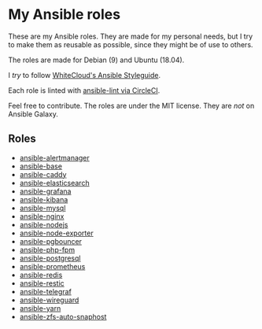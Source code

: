 # My Ansible roles

These are my Ansible roles. They are made for my personal needs, but I try to make them as reusable as possible, since they might be of use to others.

The roles are made for Debian (9) and Ubuntu (18.04).

I *try* to follow [WhiteCloud's Ansible Styleguide](https://github.com/whitecloud/ansible-styleguide).

Each role is linted with [ansible-lint via CircleCI](https://angristan.xyz/quick-and-easy-ansible-linting-ci-pipeline/).

Feel free to contribute. The roles are under the MIT license. They are *not* on Ansible Galaxy.

## Roles

- [ansible-alertmanager](https://github.com/angristan/ansible-alertmanager)
- [ansible-base](https://github.com/angristan/ansible-base)
- [ansible-caddy](https://github.com/angristan/ansible-caddy)
- [ansible-elasticsearch](https://github.com/angristan/ansible-elasticsearch)
- [ansible-grafana](https://github.com/angristan/ansible-grafana)
- [ansible-kibana](https://github.com/angristan/ansible-kibana)
- [ansible-mysql](https://github.com/angristan/ansible-mysql)
- [ansible-nginx](https://github.com/angristan/ansible-nginx)
- [ansible-nodejs](https://github.com/angristan/ansible-nodejs)
- [ansible-node-exporter](https://github.com/angristan/ansible-node-exporter)
- [ansible-pgbouncer](https://github.com/angristan/ansible-pgbouncer)
- [ansible-php-fpm](https://github.com/angristan/ansible-php-fpm)
- [ansible-postgresql](https://github.com/angristan/ansible-postgresql)
- [ansible-prometheus](https://github.com/angristan/ansible-prometheus)
- [ansible-redis](https://github.com/angristan/ansible-redis)
- [ansible-restic](https://github.com/angristan/ansible-restic)
- [ansible-telegraf](https://github.com/angristan/ansible-telegraf)
- [ansible-wireguard](https://github.com/angristan/ansible-wireguard)
- [ansible-yarn](https://github.com/angristan/ansible-yarn)
- [ansible-zfs-auto-snaphost](https://github.com/angristan/ansible-zfs-auto-snaphost)
